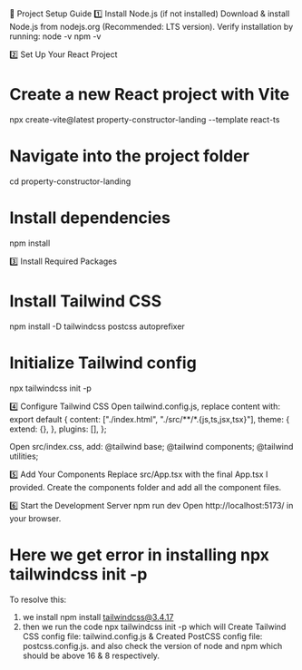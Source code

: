 🔹 Project Setup Guide
1️⃣ Install Node.js (if not installed)
Download & install Node.js from nodejs.org (Recommended: LTS version).
Verify installation by running:
node -v
npm -v

2️⃣ Set Up Your React Project
# Create a new React project with Vite
npx create-vite@latest property-constructor-landing --template react-ts

# Navigate into the project folder
cd property-constructor-landing

# Install dependencies
npm install

3️⃣ Install Required Packages
# Install Tailwind CSS
npm install -D tailwindcss postcss autoprefixer

# Initialize Tailwind config
npx tailwindcss init -p

4️⃣ Configure Tailwind CSS
Open tailwind.config.js, replace content with:
export default {
  content: ["./index.html", "./src/**/*.{js,ts,jsx,tsx}"],
  theme: {
    extend: {},
  },
  plugins: [],
};

Open src/index.css, add:
@tailwind base;
@tailwind components;
@tailwind utilities;

5️⃣ Add Your Components
Replace src/App.tsx with the final App.tsx I provided.
Create the components folder and add all the component files.


6️⃣ Start the Development Server
npm run dev
Open http://localhost:5173/ in your browser.



# Here we get error in installing npx tailwindcss init -p
To resolve this: 
1) we install npm install tailwindcss@3.4.17
2) then we run the code npx tailwindcss init -p which will Create Tailwind CSS config file: tailwind.config.js &
Created PostCSS config file: postcss.config.js.
and also check the version of node and npm which should be above 16 & 8 respectively.
